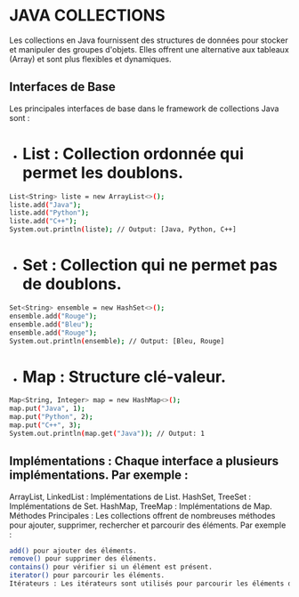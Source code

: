 # JAVA COLLECTIONS

Les collections en Java fournissent des structures de données pour stocker et manipuler des groupes d'objets. Elles offrent une alternative aux tableaux (Array) et sont plus flexibles et dynamiques.

## Interfaces de Base

Les principales interfaces de base dans le framework de collections Java sont :

- # List : Collection ordonnée qui permet les doublons.

```bash
List<String> liste = new ArrayList<>();
liste.add("Java");
liste.add("Python");
liste.add("C++");
System.out.println(liste); // Output: [Java, Python, C++]
```

- # Set : Collection qui ne permet pas de doublons.

```bash
Set<String> ensemble = new HashSet<>();
ensemble.add("Rouge");
ensemble.add("Bleu");
ensemble.add("Rouge");
System.out.println(ensemble); // Output: [Bleu, Rouge]
```

- # Map : Structure clé-valeur.

```bash
Map<String, Integer> map = new HashMap<>();
map.put("Java", 1);
map.put("Python", 2);
map.put("C++", 3);
System.out.println(map.get("Java")); // Output: 1
```

## Implémentations : Chaque interface a plusieurs implémentations. Par exemple :

ArrayList, LinkedList : Implémentations de List.
HashSet, TreeSet : Implémentations de Set.
HashMap, TreeMap : Implémentations de Map.
Méthodes Principales : Les collections offrent de nombreuses méthodes pour ajouter, supprimer, rechercher et parcourir des éléments. Par exemple :

```bash
add() pour ajouter des éléments.
remove() pour supprimer des éléments.
contains() pour vérifier si un élément est présent.
iterator() pour parcourir les éléments.
Itérateurs : Les itérateurs sont utilisés pour parcourir les éléments d'une collection de manière séquentielle.
```
